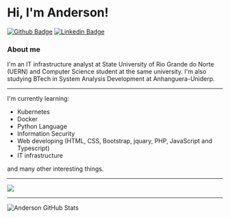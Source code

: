 # Hi, I'm Anderson! 

[![Github Badge](https://img.shields.io/badge/-Github-000?style=flat-square&logo=Github&logoColor=white&link=https://github.com/fagnerpsantos)](https://github.com/acgoularthub)
[![Linkedin Badge](https://img.shields.io/badge/-LinkedIn-blue?style=flat-square&logo=Linkedin&logoColor=white&link=https://www.linkedin.com/in/fagnerpsantos/)](https://www.linkedin.com/in/acgoulart/)


### About me
I'm an IT infrastructure analyst at State University of Rio Grande do Norte (UERN) and Computer Science student at the same university. 
I'm also studying BTech in System Analysis Development at Anhanguera-Uniderp.

---

I'm currently learning:
* Kubernetes 
* Docker
* Python Language
* Information Security
* Web developing (HTML, CSS, Bootstrap, jquary, PHP, JavaScript and Typescript)
* IT infrastructure

and many other interesting things.

---

<a href="https://github.com/acgoularthub">
  <img src="https://github-readme-stats.vercel.app/api/top-langs/?username=acgoularthub&layout=compact" />
</a> 

---

![Anderson GitHub Stats](https://github-readme-stats.vercel.app/api?username=acgoularthub&show_icons=true)

